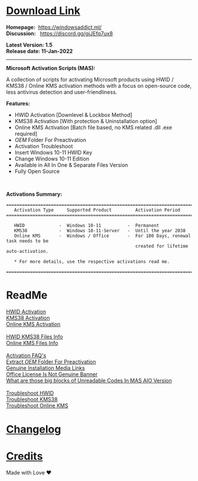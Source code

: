   # **[Download Link](https://github.com/massgravel/Microsoft-Activation-Scripts/releases)** <br/>
   
   **Homepage:**&nbsp; https://windowsaddict.ml/ <br/>
   **Discussion:**&nbsp;&nbsp; https://discord.gg/gjJEfq7ux8<br/>

 
  **Latest Version: 1.5**<br/>
  **Release date: 11-Jan-2022**
<br/> 
<hr />

  **Microsoft Activation Scripts (MAS):**

   A collection of scripts for activating Microsoft products using HWID / KMS38 / Online KMS activation methods 
   with a focus on open-source code, less antivirus detection and user-friendliness.
 
  **Features:**
  - HWID Activation       [Downlevel & Lockbox Method]
  - KMS38 Activation      [With protection & Uninstallation option]
  - Online KMS Activation [Batch file based, no KMS related .dll .exe required]<br/>
  - $OEM$ Folder For Preactivation
  - Activation Troubleshoot
  - Insert Windows 10-11 HWID Key
  - Change Windows 10-11 Edition
  - Available in All In One & Separate Files Version
  - Fully Open Source

  <br/>

**Activations Summary:**
```
===========================================================================================
   Activation Type     Supported Product         Activation Period
===========================================================================================

   HWID             -  Windows 10-11          -  Permanent
   KMS38            -  Windows 10-11-Server   -  Until the year 2038
   Online KMS       -  Windows / Office       -  For 180 Days, renewal task needs to be 
                                                 created for lifetime auto-activation.

   * For more details, use the respective activations read me.

===========================================================================================
```
 
  # **ReadMe**

[HWID Activation](https://windowsaddict.ml/readme-hwid.html)<br/> 
[KMS38 Activation](https://windowsaddict.ml/readme-kms38.html)<br/> 
[Online KMS Activation](https://windowsaddict.ml/readme-online-kms.html)<br/> 
<br/> 
[HWID KMS38 Files Info](https://windowsaddict.ml/readme-hwid-kms38-files.html) <br/> 
[Online KMS Files Info](https://windowsaddict.ml/readme-online-kms-files.html)<br/> 
<br/> 
[Activation FAQ's](https://windowsaddict.ml/readme-activation-faq.html)<br/> 
[Extract $OEM$ Folder For Preactivation](https://windowsaddict.ml/readme-oem-folder.html)<br/> 
[Genuine Installation Media Links](https://windowsaddict.ml/readme-genuine-installation-media.html)<br/> 
[Office License Is Not Genuine Banner](https://windowsaddict.ml/office-license-is-not-genuine.html)<br/> 
[What are those big blocks of Unreadable Codes In MAS AIO Version](https://windowsaddict.ml/readme-unreadable-codes-in-mas-aio.html)<br/> 
<br/>
[Troubleshoot HWID](https://windowsaddict.ml/readme-troubleshoot-hwid.html)<br/>
[Troubleshoot KMS38](https://windowsaddict.ml/readme-troubleshoot-kms38.html)<br/>
[Troubleshoot Online KMS](https://windowsaddict.ml/readme-troubleshoot-onlinekms.html)<br/>

# [Changelog](https://windowsaddict.ml/readme-mas-changelog.html)<br/> 
# [Credits](https://windowsaddict.ml/readme-mas-credits.html)<br/> 

Made with Love ❤️

